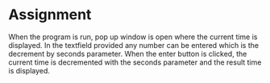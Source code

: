 # Assignment

When the program is run, pop up window is open where the current time is displayed.
In the textfield provided any number can be entered which is the decrement by seconds parameter.
When the enter button is clicked, the current time is decremented with the seconds parameter and the result time is displayed.

